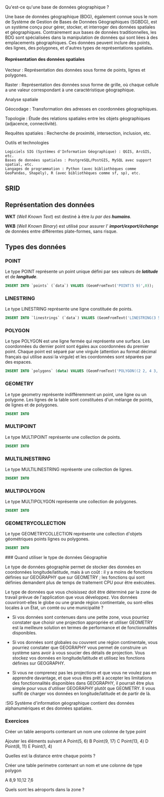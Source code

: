 Qu'est-ce qu'une base de données géographique ?

Une base de données géographique (BDG), également connue sous le nom de Système de Gestion de Bases de Données Géographiques (SGBDG), est un système conçu pour gérer, stocker, et interroger des données spatiales et géographiques. Contrairement aux bases de données traditionnelles, les BDG sont spécialisées dans la manipulation de données qui sont liées à des emplacements géographiques. Ces données peuvent inclure des points, des lignes, des polygones, et d'autres types de représentations spatiales.

#### Représentation des données spatiales

Vecteur : Représentation des données sous forme de points, lignes et polygones.
    
Raster : Représentation des données sous forme de grille, où chaque cellule a une valeur correspondant à une caractéristique géographique.

Analyse spatiale

Géocodage : Transformation des adresses en coordonnées géographiques.

Topologie : Étude des relations spatiales entre les objets géographiques (adjacence, connectivité).

Requêtes spatiales : Recherche de proximité, intersection, inclusion, etc.

Outils et technologies

    Logiciels SIG (Systèmes d'Information Géographique) : QGIS, ArcGIS, etc.
    Bases de données spatiales : PostgreSQL/PostGIS, MySQL avec support spatial, etc.
    Langages de programmation : Python (avec bibliothèques comme GeoPandas, Shapely), R (avec bibliothèques comme sf, sp), etc.

## SRID

## Représentation des données

<p style="margin-bottom: 0cm;"><b>WKT</b> (<i>Well Known Text</i>)  est destiné à être <i>lu par des </i><i><b>humains</b></i>.</p>

<p><b>WKB</b> (<i>Well Known Binary</i>) est utilisé pour assurer l' <i><b>import/export/échange</b></i> de données entre différentes plate-formes, sans risque.</p>

## Types des données

### POINT

Le type POINT représente un point unique défini par ses valeurs de ***latitude*** et de ***longitude***.

```sql
INSERT INTO `points` (`data`) VALUES (GeomFromText('POINT(5 9)',0));
```

### LINESTRING

Le type LINESTRING représente une ligne constituée de points.

```sql
INSERT INTO `linestrings` (`data`) VALUES (GeomFromText('LINESTRING(3 5,6 7,8 2,12 1)',0));
```

### POLYGON

Le type POLYGON est une ligne fermée qui représente une surface. Les coordonnées du dernier point sont égales aux coordonnées du premier point. Chaque point est séparé par une virgule (attention au format décimal français qui utilise aussi la virgule) et les coordonnées sont séparées par des espaces.

```sql
INSERT INTO `polygons` (data) VALUES (GeomFromText('POLYGON((2 2, 4 3, 5 7, 3 8, 1 9, 2 2))',0))
```


### GEOMETRY

Le type geometry représente indifféremment un point, une ligne ou un polygone. Les lignes de la table sont constituées d'un mélange de points, de lignes et de polygones.

```sql
INSERT INTO
```


### MULTIPOINT

Le type MULTIPOINT représente une collection de points.

```sql
INSERT INTO
```

### MULTILINESTRING

Le type MULTILINESTRING représente une collection de lignes.

```sql
INSERT INTO
```


### MULTIPOLYGON

Le type MULTIPOLYGON représente une collection de polygones.

```sql
INSERT INTO
```

### GEOMETRYCOLLECTION

Le type GEOMETRYCOLLECTION représente une collection d'objets géométriques points lignes ou polygones.

```sql
INSERT INTO
```

### Quand utiliser le type de données Géographie

Le type de données géographie permet de stocker des données en coordonnées longitude/latitude, mais à un coût : il y a moins de fonctions définies sur GEOGRAPHY que sur GEOMETRY ; les fonctions qui sont définies demandent plus de temps de traitement CPU pour être exécutées.

Le type de données que vous choisissez doit être déterminé par la zone de travail prévue de l'application que vous développez. Vos données couvriront-elles le globe ou une grande région continentale, ou sont-elles locales à un État, un comté ou une municipalité ?

- Si vos données sont contenues dans une petite zone, vous pourriez constater que choisir une projection appropriée et utiliser GEOMETRY est la meilleure solution en termes de performance et de fonctionnalités disponibles.

- Si vos données sont globales ou couvrent une région continentale, vous pourriez constater que GEOGRAPHY vous permet de construire un système sans avoir à vous soucier des détails de projection. Vous stockez vos données en longitude/latitude et utilisez les fonctions définies sur GEOGRAPHY.

- Si vous ne comprenez pas les projections et que vous ne voulez pas en apprendre davantage, et que vous êtes prêt à accepter les limitations des fonctionnalités disponibles dans GEOGRAPHY, il pourrait être plus simple pour vous d'utiliser GEOGRAPHY plutôt que GEOMETRY. Il vous suffit de charger vos données en longitude/latitude et de partir de là.

:SIG
  Système d'information géographique contient des données alphanumériques et des données spatiales.



### Exercices

Créer un table aeroports contenant un nom une colonne de type point

Ajouter les éléments suivant
A  Point(5, 6)
B  Point(9, 17)
C  Point(13, 4)
D  Point(8, 11)
E  Point(1, 4)

Quelles est la distance entre chaque points ?

Créer une table perimetre contenant un nom et une colonne de type polygon

A 8,9 10,12 7,6

Quels sont les aéroports dans la zone ?
